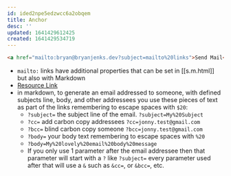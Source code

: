 ```yaml
---
id: ided2npe5edzwcc6a2obqem
title: Anchor
desc: ''
updated: 1641429612425
created: 1641429534719
---
```



```html
<a href="mailto:bryan@bryanjenks.dev?subject=mailto%20links">Send Mail</a>
```

- `mailto:` links have additional properties that can be set in [[s.m.html]] but also with Markdown
- [Resource Link](https://css-tricks.com/snippets/html/mailto-links/)
- in markdown, to generate an email addressed to someone, with defined subjects line, body, and other addressees you use these pieces of text as part of the links remembering to escape spaces with `$20`:
    - `?subject=` the subject line of the email. `?subject=My%20Subject`
    - `?cc=` add carbon copy addressees `?cc=jonny.test@gmail.com`
    - `?bcc=` blind carbon copy someone `?bcc=jonny.test@gmail.com`
    - `?body=` your body text remembering to escape spaces with `%20`
    - `?body=My%20lovely%20email%20body%20message`
    -  If you only use 1 parameter after the email addressee then that parameter will start with a `?` like `?subject=` every parameter used after that will use a `&` such as `&cc=`, or `&bcc=`, etc.
